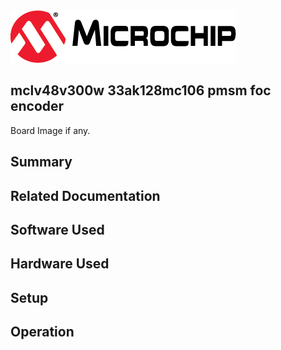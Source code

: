 <picture>
    <source media="(prefers-color-scheme: dark)" srcset="images/microchip_logo_white_red.png">
	<source media="(prefers-color-scheme: light)" srcset="images/microchip_logo_black_red.png">
    <img alt="Microchip Logo." src="images/microchip_logo_black_red.png">
</picture> 

## mclv48v300w 33ak128mc106 pmsm foc encoder

Board Image if any.

## Summary


## Related Documentation


## Software Used 


## Hardware Used


## Setup


## Operation



